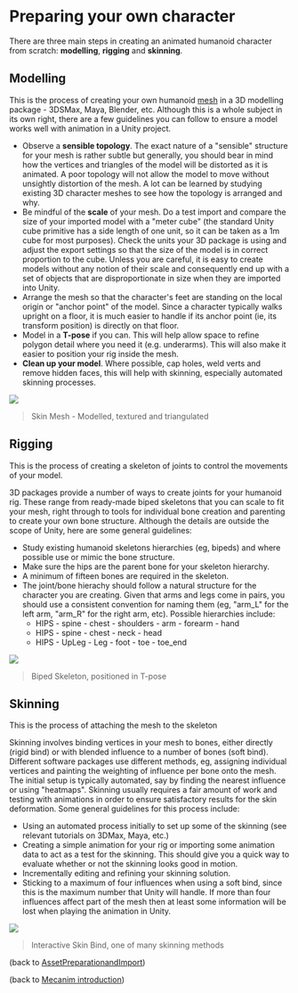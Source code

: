 Preparing your own character
============================


There are three main steps in creating an animated humanoid character from scratch: __modelling__, __rigging__ and __skinning__.

Modelling
---------

This is the process of creating your own humanoid [mesh](Meshes.md) in a 3D modelling package - 3DSMax, Maya, Blender, etc. Although this is a whole subject in its own right, there are a few guidelines you can follow to ensure a model works well with animation in a Unity project.

* Observe a __sensible topology__. The exact nature of a "sensible" structure for your mesh is rather subtle but generally, you should bear in mind how the vertices and triangles of the model will be distorted as it is animated. A poor topology will not allow the model to move without unsightly distortion of the mesh. A lot can be learned by studying existing 3D character meshes to see how the topology is arranged and why.
* Be mindful of the __scale__ of your mesh. Do a test import and compare the size of your imported model with a "meter cube" (the standard Unity cube primitive has a side length of one unit, so it can be taken as a 1m cube for most purposes). Check the units your 3D package is using and adjust the export settings so that the size of the model is in correct proportion to the cube. Unless you are careful, it is easy to create models without any notion of their scale and consequently end up with a set of objects that are disproportionate in size when they are imported into Unity.
* Arrange the mesh so that the character's feet are standing on the local origin or "anchor point" of the model. Since a character typically walks upright on a floor, it is much easier to handle if its anchor point (ie, its transform position) is directly on that floor.
* Model in a __T-pose__ if you can. This will help allow space to refine polygon detail where you need it (e.g. underarms). This will also make it easier to position your rig inside the mesh.
* __Clean up your model__. Where possible, cap holes, weld verts and remove hidden faces, this will help with skinning, especially automated skinning processes.


![](http://docwiki.hq.unity3d.com/uploads/Main/SkinMesh256.png)  
>Skin Mesh - Modelled, textured and triangulated

Rigging
-------


This is the process of creating a skeleton of joints to control the movements of your model.

3D packages provide a number of ways to create joints for your humanoid rig. These range from ready-made biped skeletons that you can scale to fit your mesh, right through to tools for individual bone creation and parenting to create your own bone structure. Although the details are outside the scope of Unity, here are some general guidelines:
* Study existing humanoid skeletons hierarchies (eg, bipeds) and where possible use or mimic the bone structure.
* Make sure the hips are the parent bone for your skeleton hierarchy.
* A minimum of fifteen bones are required in the skeleton.
* The joint/bone hierachy should follow a natural structure for the character you are creating. Given that arms and legs come in pairs, you should use a consistent convention for naming them (eg, "arm_L" for the left arm, "arm_R" for the right arm, etc). Possible hierarchies include:
    * HIPS - spine - chest - shoulders - arm - forearm - hand
    * HIPS - spine - chest - neck - head
    * HIPS - UpLeg - Leg - foot - toe - toe_end


![](http://docwiki.hq.unity3d.com/uploads/Main/Skeleton256.png)  
> Biped Skeleton, positioned in T-pose

Skinning
--------


This is the process of attaching the mesh to the skeleton

Skinning involves binding vertices in your mesh to bones, either directly (rigid bind) or with blended influence to a number of bones (soft bind). Different software packages use different methods, eg, assigning individual vertices and painting the weighting of influence per bone onto the mesh. The initial setup is typically automated, say by finding the nearest influence or using "heatmaps". Skinning usually requires a fair amount of work and testing with animations in order to ensure satisfactory results for the skin deformation. Some general guidelines for this process include:

* Using an automated process initially to set up some of the skinning (see relevant tutorials on 3DMax, Maya, etc.)
* Creating a simple animation for your rig or importing some animation data to act as a test for the skinning. This should give you a quick way to evaluate whether or not the skinning looks good in motion.
* Incrementally editing and refining your skinning solution.
* Sticking to a maximum of four influences when using a soft bind, since this is the maximum number that Unity will handle. If more than four influences affect part of the mesh then at least some information will be lost when playing the animation in Unity.


![](http://docwiki.hq.unity3d.com/uploads/Main/Skinning256.png)  
> Interactive Skin Bind, one of many skinning methods

(back to [AssetPreparationandImport](AssetPreparationandImport.md))

(back to [Mecanim introduction](MecanimAnimationSystem.md))
